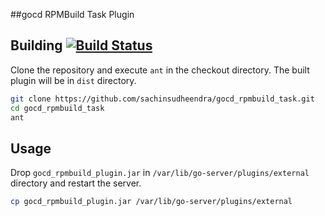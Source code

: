 #\#gocd RPMBuild Task Plugin

## Building [![Build Status](https://travis-ci.org/sachinsudheendra/gocd_rpmbuild_task.svg?branch=master)](https://travis-ci.org/sachinsudheendra/gocd_rpmbuild_task)

Clone the repository and execute ```ant``` in the checkout directory. The built plugin will be in ```dist``` directory.

```bash
git clone https://github.com/sachinsudheendra/gocd_rpmbuild_task.git
cd gocd_rpmbuild_task
ant
```

## Usage

Drop ```gocd_rpmbuild_plugin.jar``` in ```/var/lib/go-server/plugins/external``` directory and restart the server.

```bash
cp gocd_rpmbuild_plugin.jar /var/lib/go-server/plugins/external
```
